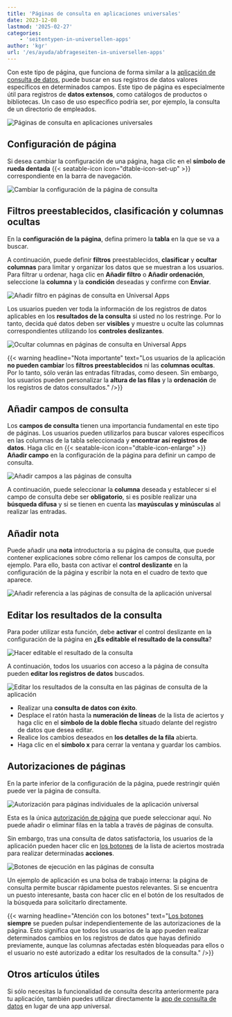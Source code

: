 ```yaml
---
title: 'Páginas de consulta en aplicaciones universales'
date: 2023-12-08
lastmod: '2025-02-27'
categories:
    - 'seitentypen-in-universellen-apps'
author: 'kgr'
url: '/es/ayuda/abfrageseiten-in-universellen-apps'
---
```


Con este tipo de página, que funciona de forma similar a la [aplicación de consulta de datos](https://seatable.io/es/docs/apps/datenabfrage-app/), puede buscar en sus registros de datos valores específicos en determinados campos. Este tipo de página es especialmente útil para registros de **datos extensos**, como catálogos de productos o bibliotecas. Un caso de uso específico podría ser, por ejemplo, la consulta de un directorio de empleados.

![Páginas de consulta en aplicaciones universales](images/Abfrageseiten-in-Universellen-Apps.png)

## Configuración de página

Si desea cambiar la configuración de una página, haga clic en el **símbolo de rueda dentada** {{< seatable-icon icon="dtable-icon-set-up" >}} correspondiente en la barra de navegación.

![Cambiar la configuración de la página de consulta](images/Einstellungen-der-Abfrageseite-aendern.png)

## Filtros preestablecidos, clasificación y columnas ocultas

En la **configuración de la página**, defina primero la **tabla** en la que se va a buscar.

A continuación, puede definir **filtros** preestablecidos, **clasificar** y **ocultar columnas** para limitar y organizar los datos que se muestran a los usuarios. Para filtrar u ordenar, haga clic en **Añadir filtro** o **Añadir ordenación**, seleccione la **columna** y la **condición** deseadas y confirme con **Enviar**.

![Añadir filtro en páginas de consulta en Universal Apps](images/Add-filter-on-query-pages-in-Universal-Apps.png)

Los usuarios pueden ver toda la información de los registros de datos aplicables en los **resultados de la consulta** si usted no los restringe. Por lo tanto, decida qué datos deben ser **visibles** y muestre u oculte las columnas correspondientes utilizando los **controles deslizantes**.

![Ocultar columnas en páginas de consulta en Universal Apps](images/Hide-columns-on-query-pages-in-Universal-Apps.png)

{{< warning  headline="Nota importante"  text="Los usuarios de la aplicación **no pueden cambiar** los **filtros preestablecidos** ni las **columnas ocultas**. Por lo tanto, sólo verán las entradas filtradas, como deseen. Sin embargo, los usuarios pueden personalizar la **altura de las filas** y la **ordenación** de los registros de datos consultados." />}}

## Añadir campos de consulta

Los **campos de consulta** tienen una importancia fundamental en este tipo de páginas. Los usuarios pueden utilizarlos para buscar valores específicos en las columnas de la tabla seleccionada y **encontrar así registros de datos**. Haga clic en {{< seatable-icon icon="dtable-icon-enlarge" >}} **Añadir campo** en la configuración de la página para definir un campo de consulta.

![Añadir campos a las páginas de consulta](images/Felder-auf-Abfrageseiten-hinzufuegen.png)

A continuación, puede seleccionar la **columna** deseada y establecer si el campo de consulta debe ser **obligatorio**, si es posible realizar una **búsqueda difusa** y si se tienen en cuenta las **mayúsculas y minúsculas** al realizar las entradas.

## Añadir nota

Puede añadir una **nota** introductoria a su página de consulta, que puede contener explicaciones sobre cómo rellenar los campos de consulta, por ejemplo. Para ello, basta con activar el **control deslizante** en la configuración de la página y escribir la nota en el cuadro de texto que aparece.

![Añadir referencia a las páginas de consulta de la aplicación universal](images/Hinweis-auf-Abfrageseiten-der-Universellen-App-hinzufuegen.png)

## Editar los resultados de la consulta

Para poder utilizar esta función, debe **activar** el control deslizante en la configuración de la página en **¿Es editable el resultado de la consulta**?

![Hacer editable el resultado de la consulta](images/Abfrageergebnis-bearbeitbar-machen.png)

A continuación, todos los usuarios con acceso a la página de consulta pueden **editar los registros de datos** buscados.

![Editar los resultados de la consulta en las páginas de consulta de la aplicación](images/Abfrageergebnisse-bearbeiten-auf-Abfrageseiten-der-App.gif)

- Realizar una **consulta de datos con éxito**.
- Desplace el ratón hasta la **numeración de líneas** de la lista de aciertos y haga clic en el **símbolo de la doble flecha** situado delante del registro de datos que desea editar.
- Realice los cambios deseados en **los detalles de la fila** abierta.
- Haga clic en el **símbolo x** para cerrar la ventana y guardar los cambios.

## Autorizaciones de páginas

En la parte inferior de la configuración de la página, puede restringir quién puede ver la página de consulta.

![Autorización para páginas individuales de la aplicación universal](images/Berechtigung-fuer-individuelle-Seiten-der-Universellen-App.png)

Esta es la única [autorización de página](https://seatable.io/es/docs/universelle-apps/seitenberechtigungen-in-einer-universellen-app/) que puede seleccionar aquí. No puede añadir o eliminar filas en la tabla a través de páginas de consulta.

Sin embargo, tras una consulta de datos satisfactoria, los usuarios de la aplicación pueden hacer clic en [los botones](https://seatable.io/es/docs/andere-spalten/die-schaltflaeche/) de la lista de aciertos mostrada para realizar determinadas **acciones**.

![Botones de ejecución en las páginas de consulta](images/Schaltflaechen-auf-Abfrageseiten-ausfuehren.gif)

Un ejemplo de aplicación es una bolsa de trabajo interna: la página de consulta permite buscar rápidamente puestos relevantes. Si se encuentra un puesto interesante, basta con hacer clic en el botón de los resultados de la búsqueda para solicitarlo directamente.

{{< warning  headline="Atención con los botones"  text="[Los botones](https://seatable.io/es/docs/andere-spalten/die-schaltflaeche/) **siempre** se pueden pulsar independientemente de las autorizaciones de la página. Esto significa que todos los usuarios de la app pueden realizar determinados cambios en los registros de datos que hayas definido previamente, aunque las columnas afectadas estén bloqueadas para ellos o el usuario no esté autorizado a editar los resultados de la consulta." />}}

## Otros artículos útiles

Si sólo necesitas la funcionalidad de consulta descrita anteriormente para tu aplicación, también puedes utilizar directamente la [app de consulta de datos](https://seatable.io/es/docs/apps/datenabfrage-app/) en lugar de una app universal.
